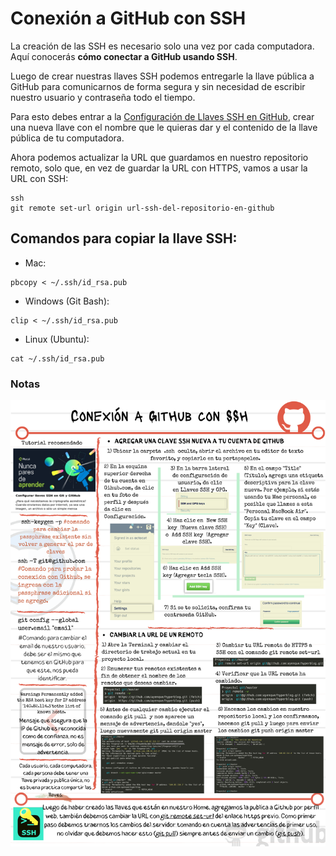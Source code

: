 # Conexión a GitHub con SSH

La creación de las SSH es necesario solo una vez por cada computadora. Aquí conocerás **cómo conectar a GitHub usando SSH**.

Luego de crear nuestras llaves SSH podemos entregarle la llave pública a GitHub para comunicarnos de forma segura y sin necesidad de escribir nuestro usuario y contraseña todo el tiempo.

Para esto debes entrar a la [Configuración de Llaves SSH en GitHub](https://github.com/settings/keys), crear una nueva llave con el nombre que le quieras dar y el contenido de la llave pública de tu computadora.

Ahora podemos actualizar la URL que guardamos en nuestro repositorio remoto, solo que, en vez de guardar la URL con HTTPS, vamos a usar la URL con SSH:

```
ssh
git remote set-url origin url-ssh-del-repositorio-en-github
```

## Comandos para copiar la llave SSH:

- Mac:

```
pbcopy < ~/.ssh/id_rsa.pub
```

- Windows (Git Bash):

```
clip < ~/.ssh/id_rsa.pub
```

- Linux (Ubuntu):

```
cat ~/.ssh/id_rsa.pub
```

### Notas

![Notas de Clase](./img/clase22-notas.png)